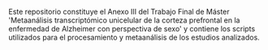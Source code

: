 Este repositorio constituye el Anexo III del Trabajo Final de Máster 'Metaanálisis transcriptómico unicelular de la corteza prefrontal en la enfermedad de Alzheimer con perspectiva de sexo' y contiene los scripts utilizados para el procesamiento y metaanálisis de los estudios analizados.
